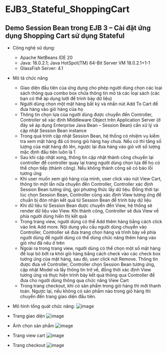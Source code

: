 # EJB3_Stateful_ShoppingCart
## Demo Session Bean trong EJB 3 – Cài đặt ứng dụng Shopping Cart sử dụng Stateful
 * Công nghệ sử dụng:
   - Apache NetBeans IDE 20
   - Java: 18.0.2.1; Java HotSpot(TM) 64-Bit Server VM 18.0.2.1+1-1
   - GlassFish Server: 4.1 
* Mô tả chức năng
   - Giao diện đầu tiên của ứng dụng cho phép người dùng chọn các loại sách thông qua combo box chứa thông tin mô tả các loại sách (các bạn có thể áp dụng lưới để trình bày dữ liệu)
   - Người dùng chọn một mặt hàng bất kỳ và nhấn nút Add To Cart để đưa hàng vào giỏ hàng của họ
   - Thông tin chọn lựa của người dùng được chuyển đến Controller, Controller sẽ xác định Middleware Object trên Application Server (ở đây sẽ áp dụng Enterprise Java Bean – Session Bean) cần xử lý và cập nhật Session Bean instance
   - Trong quá trình cập nhật Session Bean, hệ thống có nhiệm vụ kiểm tra xem mặt hàng đã có trong giỏ hàng hay chưa. Nếu có thì tăng số lượng của mặt hàng đó lên, ngược lại đưa hàng vào giỏ với số lượng mặc định đầu tiên luôn là 1
   - Sau khi cập nhật xong, thông tin cập nhật thành công chuyển lại controller để controller quay lại trang người dùng chọn lựa để họ có thể chọn tiếp (thành công). Nếu không thành công sẽ có báo lỗi tương ứng
   - Khi user muốn xem giỏ hàng của mình, user click vào nút View Cart, thông tin một lần nữa chuyển đến Controller, Controller xác định Session Bean tương ứng, gọi phương thức lấy dữ liệu. Đồng thời tại lúc chọn Session Bean, Controller cũng xác định View tương ứng để    chuẩn bị đón nhận kết quả từ Session Bean để trình bày dữ liệu
   - Khi dữ liệu từ Session Bean được chuyển đến View, hệ thống sẽ render dữ liệu vào View. Khi thành công, Controller sẽ đưa View về phía người dùng hiển thị kết quả
   - Trong trang view, người dùng có thể Add thêm hàng bằng cách click vào link Add more. Nội dung yêu cầu người dùng chuyển vào Controller, Controller sẽ đưa trang chọn hàng và trình bày về phía người dùng để người dùng có thể dùng chức năng thêm hàng vào giỏ như đã       nêu ở trên
   - Ngoài ra trong trang view, người dùng có thể chọn một số mặt hàng để loại bỏ bớt ra khỏi giỏ hàng bằng cách check vào các check box tương ứng của mặt hàng, sau đó, user click nút Remove. Thông tin được đưa về Controller, Controller chọn Session Bean tương ứng, cập    nhật Model và lấy thông tin trở về, đồng thời xác định View tương ứng và thực hiện trình bày kết quả thông qua Controller để đưa cho người dùng thông qua chức năng View Cart
   - Trong trang checkout, khi có sản phẩm trong giỏ hàng thì mới thanh toán. Ngược lại, nếu không có sản phầm nào trong giỏ hàng thì chuyển đến trang giao diện đầu tiên.

* Mô hình tổng quát chức năng:
   ![image](https://github.com/idiotman-2212/EJB3_Stateful_ShoppingCart/assets/82036270/cef38791-d279-4843-b445-ccc49ab2d1aa)

- Trang giao diện
![image](https://github.com/idiotman-2212/EJB3_Stateful_ShoppingCart/assets/82036270/f3459e84-f518-476b-b0d3-a60fd6f19464)

- Ảnh chọn sản phẩm
![image](https://github.com/idiotman-2212/EJB3_Stateful_ShoppingCart/assets/82036270/ed42fd97-972a-48fe-a190-584ad8069fee)

- Trang view cart
![image](https://github.com/idiotman-2212/EJB3_Stateful_ShoppingCart/assets/82036270/1b210ab9-342e-4d67-914f-7d71f6961f7d)

- Trang checkout
![image](https://github.com/idiotman-2212/EJB3_Stateful_ShoppingCart/assets/82036270/7871bd31-8564-47ed-9133-9c9dc01c25be)

